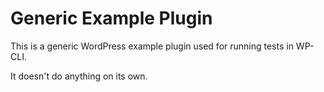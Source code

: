 # Generic Example Plugin

This is a generic WordPress example plugin used for running tests in WP-CLI.

It doesn't do anything on its own.
